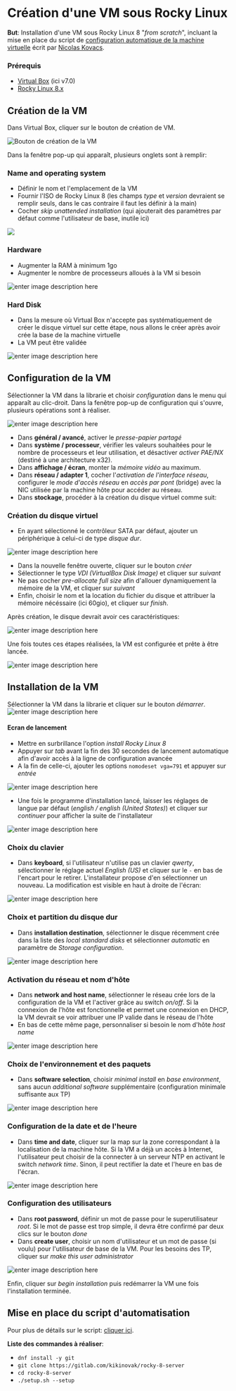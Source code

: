 # Création d'une VM sous Rocky Linux

**But**: Installation d'une VM sous Rocky Linux 8 "_from scratch_", incluant la mise en place du script de [configuration automatique de la machine virtuelle](https://gitlab.com/kikinovak/rocky-8-server) écrit par [Nicolas Kovacs](https://gitlab.com/kikinovak).

### Prérequis

- [Virtual Box](https://www.virtualbox.org/wiki/Downloads) (ici v7.0)
- [Rocky Linux 8.x](https://rockylinux.org/fr/download)

## Création de la VM

Dans Virtual Box, cliquer sur le bouton de création de VM.

![Bouton de création de la VM](https://i.postimg.cc/8kF7JXTt/nouveau.png)

Dans la fenêtre pop-up qui apparaît, plusieurs onglets sont à remplir:

### Name and operating system

- Définir le nom et l'emplacement de la VM
- Fournir l'ISO de Rocky Linux 8 (les champs _type_ et _version_ devraient se remplir seuls, dans le cas contraire il faut les définir à la main)
- Cocher _skip unattended installation_ (qui ajouterait des paramètres par défaut comme l'utilisateur de base, inutile ici)

![](https://i.postimg.cc/TwJCr2jv/1.png)

### Hardware

- Augmenter la RAM à minimum 1go
- Augmenter le nombre de processeurs alloués à la VM si besoin

![enter image description here](https://i.postimg.cc/rFmQrkK7/1.png)

### Hard Disk

- Dans la mesure où Virtual Box n'accepte pas systématiquement de créer le disque virtuel sur cette étape, nous allons le créer après avoir crée la base de la machine virtuelle
- La VM peut être validée

![enter image description here](https://i.postimg.cc/wjR2wQ5V/1.png)

## Configuration de la VM

Sélectionner la VM dans la librarie et choisir _configuration_ dans le menu qui apparaît au clic-droit. Dans la fenêtre pop-up de configuration qui s'ouvre, plusieurs opérations sont à réaliser.

![enter image description here](https://i.postimg.cc/L5Z5c5xr/Capture-d-cran-2023-11-26-010430.png)

- Dans **général / avancé**, activer le _presse-papier partagé_
- Dans **système / processeur**, vérifier les valeurs souhaitées pour le nombre de processeurs et leur utilisation, et désactiver _activer PAE/NX_ (destiné à une architecture x32).
- Dans **affichage / écran**, monter la _mémoire vidéo_ au maximum.
- Dans **réseau / adapter 1**, cocher l'_activation de l'interface réseau_, configurer le _mode d'accès réseau_ en _accès par pont_ (bridge) avec la NIC utilisée par la machine hôte pour accéder au réseau.
- Dans **stockage**, procéder à la création du disque virtuel comme suit:

### Création du disque virtuel

- En ayant sélectionné le contrôleur SATA par défaut, ajouter un périphérique à celui-ci de type _disque dur_.

![enter image description here](https://i.postimg.cc/9XxsS1T5/1.png)

- Dans la nouvelle fenêtre ouverte, cliquer sur le bouton _créer_
- Sélectionner le type _VDI (VirtualBox Disk Image)_ et cliquer sur _suivant_
- Ne pas cocher _pre-allocate full size_ afin d'allouer dynamiquement la mémoire de la VM, et cliquer sur _suivant_
- Enfin, choisir le nom et la location du fichier du disque et attribuer la mémoire nécéssaire (ici 60gio), et cliquer sur _finish_.

Après création, le disque devrait avoir ces caractéristiques:

![enter image description here](https://i.postimg.cc/cLWjtjG3/Capture-d-cran-2023-11-26-012805.png)

Une fois toutes ces étapes réalisées, la VM est configurée et prête à être lancée.

![enter image description here](https://i.postimg.cc/tJhkXqTM/Capture-d-cran-2023-11-26-013100.png)

## Installation de la VM

Sélectionner la VM dans la librarie et cliquer sur le bouton _démarrer_.![enter image description here](https://i.postimg.cc/GhdJF19b/1.png)

#### Ecran de lancement

- Mettre en surbrillance l'option _install Rocky Linux 8_
- Appuyer sur _tab_ avant la fin des 30 secondes de lancement automatique afin d'avoir accès à la ligne de configuration avancée
- A la fin de celle-ci, ajouter les options `nomodeset vga=791` et appuyer sur _entrée_

![enter image description here](https://i.postimg.cc/qgVFLDt9/1.png)

- Une fois le programme d'installation lancé, laisser les réglages de langue par défaut (_english / english (United States)_) et cliquer sur _continuer_ pour afficher la suite de l'installateur

![enter image description here](https://i.postimg.cc/wBqj20Ly/1.png)

### Choix du clavier

- Dans **keyboard**, si l'utilisateur n'utilise pas un clavier _qwerty_, sélectionner le réglage actuel _English (US)_ et cliquer sur le `-` en bas de l'encart pour le retirer. L'installateur propose d'en sélectionner un nouveau. La modification est visible en haut à droite de l'écran:

![enter image description here](https://i.postimg.cc/xTGkPkhZ/Capture-d-cran-2023-11-26-015220.png)

### Choix et partition du disque dur

- Dans **installation destination**, sélectionner le disque récemment crée dans la liste des _local standard disks_ et sélectionner _automatic_ en paramètre de _Storage configuration_.

![enter image description here](https://i.postimg.cc/fTv7P8k7/1.png)

### Activation du réseau et nom d'hôte

- Dans **network and host name**, sélectionner le réseau crée lors de la configuration de la VM et l'activer grâce au switch _on/off_. Si la connexion de l'hôte est fonctionnelle et permet une connexion en DHCP, la VM devrait se voir attribuer une IP valide dans le réseau de l'hôte
- En bas de cette même page, personnaliser si besoin le nom d'hôte _host name_

![enter image description here](https://i.postimg.cc/13tWckMV/1.png)

### Choix de l'environnement et des paquets

- Dans **software selection**, choisir _minimal install_ en _base environment_, sans aucun _additional software_ supplémentaire (configuration minimale suffisante aux TP)

![enter image description here](https://i.postimg.cc/85JcRzfX/1.png)

### Configuration de la date et de l'heure

- Dans **time and date**, cliquer sur la map sur la zone correspondant à la localisation de la machine hôte. Si la VM a déjà un accès à Internet, l'utilisateur peut choisir de la connecter à un serveur NTP en activant le switch _network time_. Sinon, il peut rectifier la date et l'heure en bas de l'écran.

![enter image description here](https://i.postimg.cc/RFS5ms47/1.png)

### Configuration des utilisateurs

- Dans **root password**, définir un mot de passe pour le superutilisateur _root_. Si le mot de passe est trop simple, il devra être confirmé par deux clics sur le bouton _done_
- Dans **create user**, choisir un nom d'utilisateur et un mot de passe (si voulu) pour l'utilisateur de base de la VM. Pour les besoins des TP, cliquer sur _make this user administrator_

![enter image description here](https://i.postimg.cc/ryC6sLKS/1.png)

Enfin, cliquer sur _begin installation_ puis redémarrer la VM une fois l'installation terminée.

## Mise en place du script d'automatisation

Pour plus de détails sur le script: [cliquer ici](https://blog.microlinux.fr/configuration-rocky-linux-8/).

**Liste des commandes à réaliser**:

- `dnf install -y git`
- `git clone https://gitlab.com/kikinovak/rocky-8-server`
- `cd rocky-8-server`
- `./setup.sh --setup`
